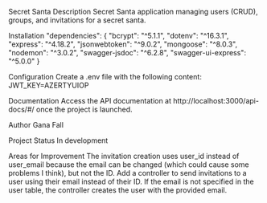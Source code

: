 Secret Santa
Description
Secret Santa application managing users (CRUD), groups, and invitations for a secret santa.

Installation
"dependencies": {
    "bcrypt": "^5.1.1",
    "dotenv": "^16.3.1",
    "express": "^4.18.2",
    "jsonwebtoken": "^9.0.2",
    "mongoose": "^8.0.3",
    "nodemon": "^3.0.2",
    "swagger-jsdoc": "^6.2.8",
    "swagger-ui-express": "^5.0.0"
}

Configuration
Create a .env file with the following content:
JWT_KEY=AZERTYUIOP

Documentation
Access the API documentation at http://localhost:3000/api-docs/#/ once the project is launched.

Author
Gana Fall

Project Status
In development

Areas for Improvement
The invitation creation uses user_id instead of user_email because the email can be changed (which could cause some problems I think), but not the ID.
Add a controller to send invitations to a user using their email instead of their ID.
If the email is not specified in the user table, the controller creates the user with the provided email.